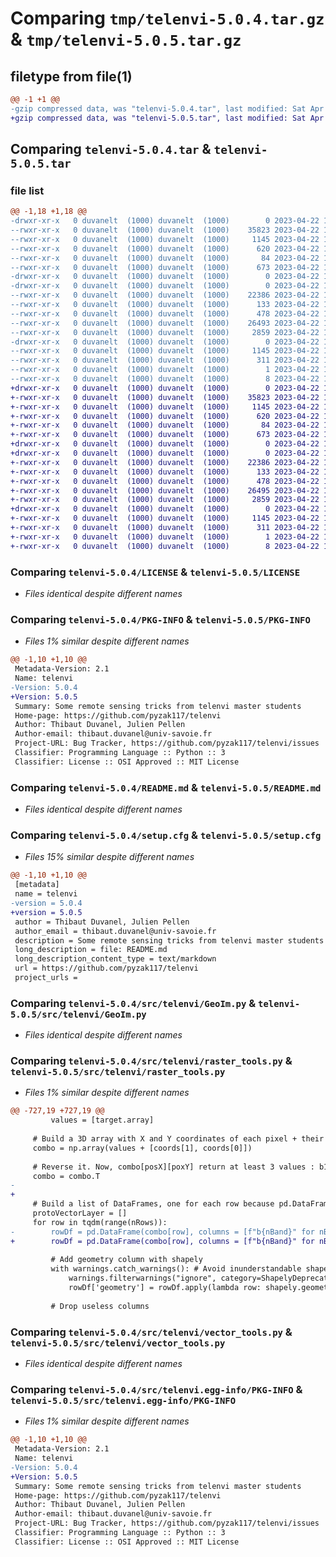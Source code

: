 # Comparing `tmp/telenvi-5.0.4.tar.gz` & `tmp/telenvi-5.0.5.tar.gz`

## filetype from file(1)

```diff
@@ -1 +1 @@
-gzip compressed data, was "telenvi-5.0.4.tar", last modified: Sat Apr 22 12:30:56 2023, max compression
+gzip compressed data, was "telenvi-5.0.5.tar", last modified: Sat Apr 22 12:36:45 2023, max compression
```

## Comparing `telenvi-5.0.4.tar` & `telenvi-5.0.5.tar`

### file list

```diff
@@ -1,18 +1,18 @@
-drwxr-xr-x   0 duvanelt  (1000) duvanelt  (1000)        0 2023-04-22 12:30:56.300000 telenvi-5.0.4/
--rwxr-xr-x   0 duvanelt  (1000) duvanelt  (1000)    35823 2023-04-22 12:30:51.000000 telenvi-5.0.4/LICENSE
--rwxr-xr-x   0 duvanelt  (1000) duvanelt  (1000)     1145 2023-04-22 12:30:56.300000 telenvi-5.0.4/PKG-INFO
--rwxr-xr-x   0 duvanelt  (1000) duvanelt  (1000)      620 2023-04-22 12:30:51.000000 telenvi-5.0.4/README.md
--rwxr-xr-x   0 duvanelt  (1000) duvanelt  (1000)       84 2023-04-22 12:30:51.000000 telenvi-5.0.4/pyproject.toml
--rwxr-xr-x   0 duvanelt  (1000) duvanelt  (1000)      673 2023-04-22 12:30:56.300000 telenvi-5.0.4/setup.cfg
-drwxr-xr-x   0 duvanelt  (1000) duvanelt  (1000)        0 2023-04-22 12:30:56.300000 telenvi-5.0.4/src/
-drwxr-xr-x   0 duvanelt  (1000) duvanelt  (1000)        0 2023-04-22 12:30:56.300000 telenvi-5.0.4/src/telenvi/
--rwxr-xr-x   0 duvanelt  (1000) duvanelt  (1000)    22386 2023-04-22 12:30:51.000000 telenvi-5.0.4/src/telenvi/GeoIm.py
--rwxr-xr-x   0 duvanelt  (1000) duvanelt  (1000)      133 2023-04-22 12:30:51.000000 telenvi-5.0.4/src/telenvi/__init__.py
--rwxr-xr-x   0 duvanelt  (1000) duvanelt  (1000)      478 2023-04-22 12:30:51.000000 telenvi-5.0.4/src/telenvi/associations.py
--rwxr-xr-x   0 duvanelt  (1000) duvanelt  (1000)    26493 2023-04-22 12:30:51.000000 telenvi-5.0.4/src/telenvi/raster_tools.py
--rwxr-xr-x   0 duvanelt  (1000) duvanelt  (1000)     2859 2023-04-22 12:30:51.000000 telenvi-5.0.4/src/telenvi/vector_tools.py
-drwxr-xr-x   0 duvanelt  (1000) duvanelt  (1000)        0 2023-04-22 12:30:56.300000 telenvi-5.0.4/src/telenvi.egg-info/
--rwxr-xr-x   0 duvanelt  (1000) duvanelt  (1000)     1145 2023-04-22 12:30:56.000000 telenvi-5.0.4/src/telenvi.egg-info/PKG-INFO
--rwxr-xr-x   0 duvanelt  (1000) duvanelt  (1000)      311 2023-04-22 12:30:56.000000 telenvi-5.0.4/src/telenvi.egg-info/SOURCES.txt
--rwxr-xr-x   0 duvanelt  (1000) duvanelt  (1000)        1 2023-04-22 12:30:56.000000 telenvi-5.0.4/src/telenvi.egg-info/dependency_links.txt
--rwxr-xr-x   0 duvanelt  (1000) duvanelt  (1000)        8 2023-04-22 12:30:56.000000 telenvi-5.0.4/src/telenvi.egg-info/top_level.txt
+drwxr-xr-x   0 duvanelt  (1000) duvanelt  (1000)        0 2023-04-22 12:36:45.480000 telenvi-5.0.5/
+-rwxr-xr-x   0 duvanelt  (1000) duvanelt  (1000)    35823 2023-04-22 12:36:40.000000 telenvi-5.0.5/LICENSE
+-rwxr-xr-x   0 duvanelt  (1000) duvanelt  (1000)     1145 2023-04-22 12:36:45.480000 telenvi-5.0.5/PKG-INFO
+-rwxr-xr-x   0 duvanelt  (1000) duvanelt  (1000)      620 2023-04-22 12:36:40.000000 telenvi-5.0.5/README.md
+-rwxr-xr-x   0 duvanelt  (1000) duvanelt  (1000)       84 2023-04-22 12:36:40.000000 telenvi-5.0.5/pyproject.toml
+-rwxr-xr-x   0 duvanelt  (1000) duvanelt  (1000)      673 2023-04-22 12:36:45.480000 telenvi-5.0.5/setup.cfg
+drwxr-xr-x   0 duvanelt  (1000) duvanelt  (1000)        0 2023-04-22 12:36:45.470000 telenvi-5.0.5/src/
+drwxr-xr-x   0 duvanelt  (1000) duvanelt  (1000)        0 2023-04-22 12:36:45.480000 telenvi-5.0.5/src/telenvi/
+-rwxr-xr-x   0 duvanelt  (1000) duvanelt  (1000)    22386 2023-04-22 12:36:40.000000 telenvi-5.0.5/src/telenvi/GeoIm.py
+-rwxr-xr-x   0 duvanelt  (1000) duvanelt  (1000)      133 2023-04-22 12:36:40.000000 telenvi-5.0.5/src/telenvi/__init__.py
+-rwxr-xr-x   0 duvanelt  (1000) duvanelt  (1000)      478 2023-04-22 12:36:40.000000 telenvi-5.0.5/src/telenvi/associations.py
+-rwxr-xr-x   0 duvanelt  (1000) duvanelt  (1000)    26495 2023-04-22 12:36:40.000000 telenvi-5.0.5/src/telenvi/raster_tools.py
+-rwxr-xr-x   0 duvanelt  (1000) duvanelt  (1000)     2859 2023-04-22 12:36:40.000000 telenvi-5.0.5/src/telenvi/vector_tools.py
+drwxr-xr-x   0 duvanelt  (1000) duvanelt  (1000)        0 2023-04-22 12:36:45.480000 telenvi-5.0.5/src/telenvi.egg-info/
+-rwxr-xr-x   0 duvanelt  (1000) duvanelt  (1000)     1145 2023-04-22 12:36:45.000000 telenvi-5.0.5/src/telenvi.egg-info/PKG-INFO
+-rwxr-xr-x   0 duvanelt  (1000) duvanelt  (1000)      311 2023-04-22 12:36:45.000000 telenvi-5.0.5/src/telenvi.egg-info/SOURCES.txt
+-rwxr-xr-x   0 duvanelt  (1000) duvanelt  (1000)        1 2023-04-22 12:36:45.000000 telenvi-5.0.5/src/telenvi.egg-info/dependency_links.txt
+-rwxr-xr-x   0 duvanelt  (1000) duvanelt  (1000)        8 2023-04-22 12:36:45.000000 telenvi-5.0.5/src/telenvi.egg-info/top_level.txt
```

### Comparing `telenvi-5.0.4/LICENSE` & `telenvi-5.0.5/LICENSE`

 * *Files identical despite different names*

### Comparing `telenvi-5.0.4/PKG-INFO` & `telenvi-5.0.5/PKG-INFO`

 * *Files 1% similar despite different names*

```diff
@@ -1,10 +1,10 @@
 Metadata-Version: 2.1
 Name: telenvi
-Version: 5.0.4
+Version: 5.0.5
 Summary: Some remote sensing tricks from telenvi master students
 Home-page: https://github.com/pyzak117/telenvi
 Author: Thibaut Duvanel, Julien Pellen
 Author-email: thibaut.duvanel@univ-savoie.fr
 Project-URL: Bug Tracker, https://github.com/pyzak117/telenvi/issues
 Classifier: Programming Language :: Python :: 3
 Classifier: License :: OSI Approved :: MIT License
```

### Comparing `telenvi-5.0.4/README.md` & `telenvi-5.0.5/README.md`

 * *Files identical despite different names*

### Comparing `telenvi-5.0.4/setup.cfg` & `telenvi-5.0.5/setup.cfg`

 * *Files 15% similar despite different names*

```diff
@@ -1,10 +1,10 @@
 [metadata]
 name = telenvi
-version = 5.0.4
+version = 5.0.5
 author = Thibaut Duvanel, Julien Pellen
 author_email = thibaut.duvanel@univ-savoie.fr
 description = Some remote sensing tricks from telenvi master students
 long_description = file: README.md
 long_description_content_type = text/markdown
 url = https://github.com/pyzak117/telenvi
 project_urls =
```

### Comparing `telenvi-5.0.4/src/telenvi/GeoIm.py` & `telenvi-5.0.5/src/telenvi/GeoIm.py`

 * *Files identical despite different names*

### Comparing `telenvi-5.0.4/src/telenvi/raster_tools.py` & `telenvi-5.0.5/src/telenvi/raster_tools.py`

 * *Files 1% similar despite different names*

```diff
@@ -727,19 +727,19 @@
         values = [target.array]
 
     # Build a 3D array with X and Y coordinates of each pixel + their values
     combo = np.array(values + [coords[1], coords[0]])
 
     # Reverse it. Now, combo[posX][poxY] return at least 3 values : b1, b2... bn, coordx, coordy
     combo = combo.T
-
+    
     # Build a list of DataFrames, one for each row because pd.DataFrame(array) must be used with 2D array
     protoVectorLayer = []
     for row in tqdm(range(nRows)):
-        rowDf = pd.DataFrame(combo[row], columns = [f"b{nBand}" for nBand in range(nBands)] + ['cy  ','cx'])
+        rowDf = pd.DataFrame(combo[row], columns = [f"b{nBand}" for nBand in range(nBands)] + ['cy','cx'])
 
         # Add geometry column with shapely
         with warnings.catch_warnings(): # Avoid inunderstandable shapely depreciation warning
             warnings.filterwarnings("ignore", category=ShapelyDeprecationWarning)
             rowDf['geometry'] = rowDf.apply(lambda row: shapely.geometry.Point(row.cx, row.cy), axis=1)
 
         # Drop useless columns
```

### Comparing `telenvi-5.0.4/src/telenvi/vector_tools.py` & `telenvi-5.0.5/src/telenvi/vector_tools.py`

 * *Files identical despite different names*

### Comparing `telenvi-5.0.4/src/telenvi.egg-info/PKG-INFO` & `telenvi-5.0.5/src/telenvi.egg-info/PKG-INFO`

 * *Files 1% similar despite different names*

```diff
@@ -1,10 +1,10 @@
 Metadata-Version: 2.1
 Name: telenvi
-Version: 5.0.4
+Version: 5.0.5
 Summary: Some remote sensing tricks from telenvi master students
 Home-page: https://github.com/pyzak117/telenvi
 Author: Thibaut Duvanel, Julien Pellen
 Author-email: thibaut.duvanel@univ-savoie.fr
 Project-URL: Bug Tracker, https://github.com/pyzak117/telenvi/issues
 Classifier: Programming Language :: Python :: 3
 Classifier: License :: OSI Approved :: MIT License
```

